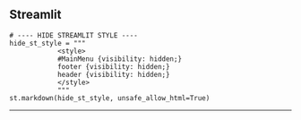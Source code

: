 ## Streamlit


    # ---- HIDE STREAMLIT STYLE ----
    hide_st_style = """
                <style>
                #MainMenu {visibility: hidden;}
                footer {visibility: hidden;}
                header {visibility: hidden;}
                </style>
                """
    st.markdown(hide_st_style, unsafe_allow_html=True)

---
